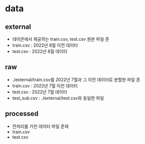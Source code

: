 # data

## external
- 데이콘에서 제공하는 train.csv, test.csv 원본 파일 존
- train.csv : 2022년 8월 이전 데이터
- test.csv : 2022년 8월 데이터

## raw
- ./external/train.csv를 2022년 7월과 그 이전 데이터로 분할한 파일 존
- train.csv : 2022년 7월 이전 데이터
- test.csv : 2022년 7월 데이터
- test_sub.csv : ./external/test.csv와 동일한 파일

## processed
- 전처리를 거친 데이터 파일 존재
- train.csv
- test.csv